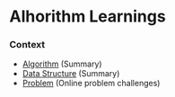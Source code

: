 # Alhorithm Learnings

### Context

- [Algorithm](./algorithm) (Summary)
- [Data Structure](./data-structure) (Summary)
- [Problem](./problem) (Online problem challenges)
